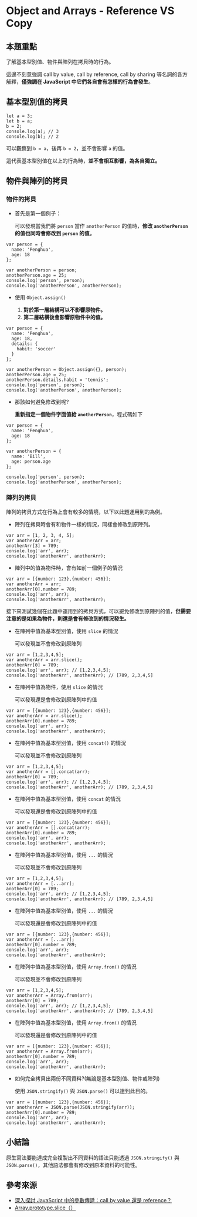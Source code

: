 # Object and Arrays - Reference VS Copy 

## 本題重點

了解基本型別值、物件與陣列在拷貝時的行為。

這邊不刻意強調 call by value, call by reference, call by sharing 等名詞的各方解釋，**僅強調在 JavaScript 中它們各自會有怎樣的行為會發生**。


## 基本型別值的拷貝

```javascript=
let a = 3;
let b = a;
b = 2;
console.log(a); // 3
console.log(b); // 2
```

可以觀察到 `b = a`，後再 `b = 2`，並不會影響 `a` 的值。

這代表基本型別值在以上的行為時，**並不會相互影響，為各自獨立。**

## 物件與陣列的拷貝


### 物件的拷貝

- 首先是第一個例子：

  可以發現當我們將 `person` 當作 `anotherPerson` 的值時，**修改 `anotherPerson` 的值也同時會修改到 `person` 的值。**
```javascript=
var person = {
  name: 'Penghua',
  age: 18
};

var anotherPerson = person;
anotherPerson.age = 25;
console.log('person', person);
console.log('anotherPerson', anotherPerson);
```

- 使用 `Object.assign()`

   1. **對於第一層結構可以不影響原物件。**
   2. **第二層結構後會影響原物件中的值。**

```javascript=
var person = {
  name: 'Penghua',
  age: 18,
  details: {
    habit: 'soccer'
  }
};

var anotherPerson = Object.assign({}, person);
anotherPerson.age = 25;
anotherPerson.details.habit = 'tennis';
console.log('person', person);
console.log('anotherPerson', anotherPerson);
```

- 那該如何避免修改到呢?

  **重新指定一個物件字面值給 `anotherPerson`**，程式碼如下

```javascript=
var person = {
  name: 'Penghua',
  age: 18
};

var anotherPerson = {
  name: 'Bill',
  age: person.age
};

console.log('person', person);
console.log('anotherPerson', anotherPerson);
```

### 陣列的拷貝

陣列的拷貝方式在行為上會有較多的情境，以下以此題運用到的為例。

- 陣列在拷貝時會有和物件一樣的情況，同樣會修改到原陣列。

```javascript=
var arr = [1, 2, 3, 4, 5];
var anotherArr = arr;
anotherArr[3] = 789;
console.log('arr', arr);
console.log('anotherArr', anotherArr);
```

- 陣列中的值為物件時，會有如前一個例子的情況

```javascript=
var arr = [{number: 123},{number: 456}];
var anotherArr = arr;
anotherArr[0].number = 789;
console.log('arr', arr);
console.log('anotherArr', anotherArr);
```

接下來測試幾個在此題中運用到的拷貝方式，可以避免修改到原陣列的值，**但需要注意的是如果為物件，則還是會有修改到的情況發生。**


- 在陣列中值為基本型別值，使用 `slice` 的情況

  可以發現並不會修改到原陣列

```javascript=
var arr = [1,2,3,4,5];
var anotherArr = arr.slice();
anotherArr[0] = 789;
console.log('arr', arr); // [1,2,3,4,5];
console.log('anotherArr', anotherArr); // [789, 2,3,4,5]
```

- 在陣列中值為物件，使用 `slice` 的情況

  可以發現還是會修改到原陣列中的值

```javascript=
var arr = [{number: 123},{number: 456}];
var anotherArr = arr.slice();
anotherArr[0].number = 789;
console.log('arr', arr);
console.log('anotherArr', anotherArr);
```

- 在陣列中值為基本型別值，使用 `concat()` 的情況

  可以發現並不會修改到原陣列

```javascript=
var arr = [1,2,3,4,5];
var anotherArr = [].concat(arr);
anotherArr[0] = 789;
console.log('arr', arr); // [1,2,3,4,5];
console.log('anotherArr', anotherArr); // [789, 2,3,4,5]
```

- 在陣列中值為基本型別值，使用 `concat` 的情況

  可以發現還是會修改到原陣列中的值

```javascript=
var arr = [{number: 123},{number: 456}];
var anotherArr = [].concat(arr);
anotherArr[0].number = 789;
console.log('arr', arr);
console.log('anotherArr', anotherArr);
```

- 在陣列中值為基本型別值，使用 `...` 的情況

  可以發現並不會修改到原陣列

```javascript=
var arr = [1,2,3,4,5];
var anotherArr = [...arr];
anotherArr[0] = 789;
console.log('arr', arr); // [1,2,3,4,5];
console.log('anotherArr', anotherArr); // [789, 2,3,4,5]
```

- 在陣列中值為基本型別值，使用 `...` 的情況

  可以發現還是會修改到原陣列中的值

```javascript=
var arr = [{number: 123},{number: 456}];
var anotherArr = [...arr];
anotherArr[0].number = 789;
console.log('arr', arr);
console.log('anotherArr', anotherArr);
```

- 在陣列中值為基本型別值，使用 `Array.from()` 的情況

  可以發現並不會修改到原陣列

```javascript=
var arr = [1,2,3,4,5];
var anotherArr = Array.from(arr);
anotherArr[0] = 789;
console.log('arr', arr); // [1,2,3,4,5];
console.log('anotherArr', anotherArr); // [789, 2,3,4,5]
```

- 在陣列中值為基本型別值，使用 `Array.from()` 的情況

  可以發現還是會修改到原陣列中的值

```javascript=
var arr = [{number: 123},{number: 456}];
var anotherArr = Array.from(arr);
anotherArr[0].number = 789;
console.log('arr', arr);
console.log('anotherArr', anotherArr);
```

- 如何完全拷貝出兩份不同資料?(無論是基本型別值、物件或陣列)

  使用 `JSON.stringify()` 與 `JSON.parse()` 可以達到此目的。

```javascript=
var arr = [{number: 123},{number: 456}];
var anotherArr = JSON.parse(JSON.stringify(arr));
anotherArr[0].number = 789;
console.log('arr', arr);
console.log('anotherArr', anotherArr);
```

## 小結論

原生寫法要能達成完全複製出不同資料的語法只能透過 `JSON.stringify()` 與 `JSON.parse()`，其他語法都會有修改到原本資料的可能性。

## 參考來源

- [深入探討 JavaScript 中的參數傳遞：call by value 還是 reference？](https://blog.techbridge.cc/2018/06/23/javascript-call-by-value-or-reference/)
- [Array.prototype.slice（）](https://developer.mozilla.org/zh-TW/docs/Web/JavaScript/Reference/Global_Objects/Array/slice)